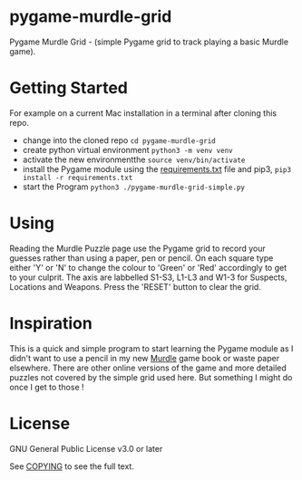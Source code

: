 # pygame-murdle-grid
Pygame Murdle Grid - (simple Pygame grid to track playing a basic Murdle game).

# Getting Started
For example on a current Mac installation in a terminal after cloning this repo.
- change into the cloned repo `cd pygame-murdle-grid`
- create python virtual environment `python3 -m venv venv`
- activate the new environmentthe `source venv/bin/activate`
- install the Pygame module using the [requirements.txt](requirements.txt) file and pip3, `pip3 install -r requirements.txt`
- start the Program `python3 ./pygame-murdle-grid-simple.py`

# Using
Reading the Murdle Puzzle page use the Pygame grid to record your guesses rather than using a paper, pen or pencil.
On each square type either 'Y' or 'N' to change the colour to 'Green' or 'Red' accordingly to get to your culprit.
The axis are labbelled S1-S3, L1-L3 and W1-3 for Suspects, Locations and Weapons.
Press the 'RESET' button to clear the grid.

# Inspiration
This is a quick and simple program to start learning the Pygame module as I didn't want to use a pencil in my new [Murdle](https://www.reddit.com/r/books/comments/14egqqw/i_made_murdlecom_an_online_murdermystery_puzzle/) game book or waste paper elsewhere.  There are other online versions of the game and more detailed puzzles not covered by the simple grid used here.  But something I might do once I get to those !

# License
GNU General Public License v3.0 or later

See [COPYING](COPYING) to see the full text.
